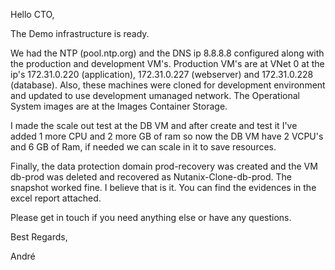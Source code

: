 Hello CTO,

The Demo infrastructure is ready.

We had the NTP (pool.ntp.org) and the DNS ip 8.8.8.8 configured along with the production and development VM's.
Production VM's are at VNet 0 at the ip's 172.31.0.220 (application), 172.31.0.227 (webserver) and 172.31.0.228 (database). Also, these machines were cloned for development environment and updated to use development umanaged network. The Operational System images are at the Images Container Storage.

I made the scale out test at the DB VM and after create and test it I've added 1 more CPU and 2 more GB of ram so now the DB VM have 2 VCPU's and 6 GB of Ram, if needed we can scale in it to save resources.

Finally, the data protection domain prod-recovery was created and the VM db-prod was deleted and recovered as Nutanix-Clone-db-prod. The snapshot worked fine.
I believe that is it. You can find the evidences in the excel report attached. 

Please get in touch if you need anything else or have any questions.

Best Regards,

André
